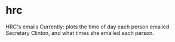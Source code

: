 # hrc
HRC's emails
Currently: plots the time of day each person emailed Secretary Clinton, and what times she emailed each person.
